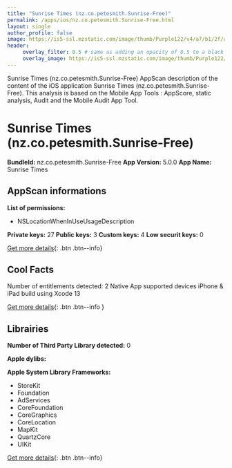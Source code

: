 ```yaml
---
title: "Sunrise Times (nz.co.petesmith.Sunrise-Free)"
permalink: /apps/ios/nz.co.petesmith.Sunrise-Free.html
layout: single
author_profile: false
image: https://is5-ssl.mzstatic.com/image/thumb/Purple122/v4/a7/b1/2f/a7b12f51-c5c5-fea9-0bf6-476647432e43/AppIcon-0-1x_U007emarketing-0-7-85-220.png/512x512bb.jpg
header: 
     overlay_filter: 0.5 # same as adding an opacity of 0.5 to a black background
     overlay_image: https://is5-ssl.mzstatic.com/image/thumb/Purple122/v4/a7/b1/2f/a7b12f51-c5c5-fea9-0bf6-476647432e43/AppIcon-0-1x_U007emarketing-0-7-85-220.png/512x512bb.jpg
---
```

Sunrise Times (nz.co.petesmith.Sunrise-Free) AppScan description of the content of the iOS application Sunrise Times (nz.co.petesmith.Sunrise-Free). This analysis is based on the Mobile App Tools : AppScore, static analysis, Audit and the Mobile Audit App Tool.

# Sunrise Times (nz.co.petesmith.Sunrise-Free)

**BundleId:** nz.co.petesmith.Sunrise-Free
**App Version:** 5.0.0
**App Name:** Sunrise Times


## AppScan informations 

**List of permissions:** 
- NSLocationWhenInUseUsageDescription
  
  
**Private keys:** 27
**Public keys:** 3
**Custom keys:** 4
**Low securit keys:** 0
  
[Get more details](/pricing.html){: .btn .btn--info}

## Cool Facts

Number of entitlements detected: 2
Native App
supported devices iPhone & iPad
build using Xcode 13
  
[Get more details](/pricing.html){: .btn .btn--info }

## Librairies 
**Number of Third Party Library detected:** 0


**Apple dylibs:**


**Apple System Library Frameworks:**
- StoreKit
- Foundation
- AdServices
- CoreFoundation
- CoreGraphics
- CoreLocation
- MapKit
- QuartzCore
- UIKit


  
[Get more details](/pricing.html){: .btn .btn--info}


